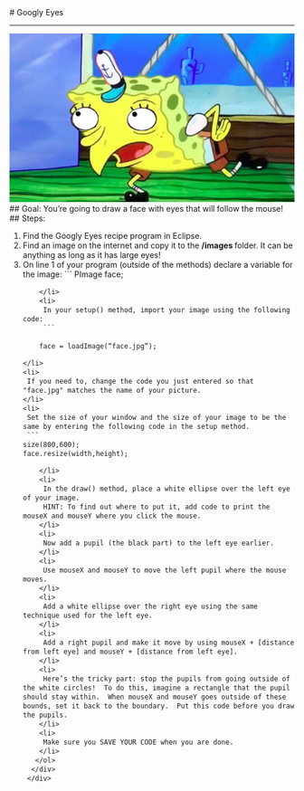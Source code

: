 
 <div id="recipeLeftColumn">
  # Googly Eyes
  <hr/>
  <img alt="Googly image" src="./googlyEyes.png"/>
  <div id="recipeGoal">
   ## Goal:
   You’re going to draw a face with eyes that will follow the mouse!
  </div>
 </div>
 <div id="recipeRightColumn">
  <div id="recipeSteps">
   ## Steps:
   <ol>
    <li>
     Find the Googly Eyes recipe program in Eclipse.
    </li>
    <li>
     Find an image on the internet and copy it to the
     <b>
      /images
     </b>
     folder. It can be anything as long as it has large eyes!
    </li>
    <li>
     On line 1 of your program (outside of the methods) declare a variable for the image:
     ```
   PImage face;

```
    </li>
    <li>
     In your setup() method, import your image using the following code:
     ```

    face = loadImage(“face.jpg”);

```
    </li>
    <li>
     If you need to, change the code you just entered so that "face.jpg" matches the name of your picture.
    </li>
    <li>
     Set the size of your window and the size of your image to be the same by entering the following code in the setup method.
     ```
    size(800,600);
    face.resize(width,height);

```
    </li>
    <li>
     In the draw() method, place a white ellipse over the left eye of your image.
     HINT: To find out where to put it, add code to print the mouseX and mouseY where you click the mouse.
    </li>
    <li>
     Now add a pupil (the black part) to the left eye earlier.
    </li>
    <li>
     Use mouseX and mouseY to move the left pupil where the mouse moves.
    </li>
    <li>
     Add a white ellipse over the right eye using the same technique used for the left eye.
    </li>
    <li>
     Add a right pupil and make it move by using mouseX + [distance from left eye] and mouseY + [distance from left eye].
    </li>
    <li>
     Here’s the tricky part: stop the pupils from going outside of the white circles!  To do this, imagine a rectangle that the pupil should stay within.  When mouseX and mouseY goes outside of these bounds, set it back to the boundary.  Put this code before you draw the pupils.
    </li>
    <li>
     Make sure you SAVE YOUR CODE when you are done.
    </li>
   </ol>
  </div>
 </div>

